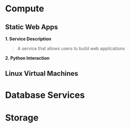 
# Compute

## Static Web Apps 

**1. Service Description**
>A service that allows users to build web appilcations

**2. Python Interaction**

## Linux Virtual Machines 

# Database Services 

# Storage

